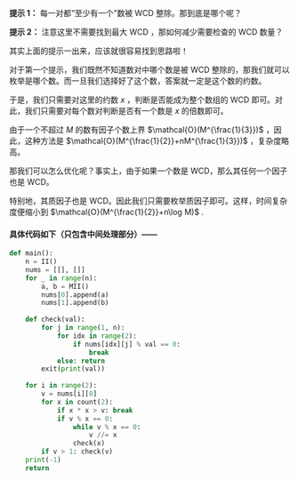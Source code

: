 **提示 1：** 每一对都“至少有一个”数被 WCD 整除。那到底是哪个呢？

**提示 2：** 注意这里不需要找到最大 WCD ，那如何减少需要检查的 WCD 数量？

其实上面的提示一出来，应该就很容易找到思路啦！

对于第一个提示，我们既然不知道数对中哪个数是被 WCD 整除的，那我们就可以枚举是哪个数。而一旦我们选择好了这个数，答案就一定是这个数的约数。

于是，我们只需要对这里的约数 $x$ ，判断是否能成为整个数组的 WCD 即可。对此，我们只需要对每个数对判断是否有一个数是 $x$ 的倍数即可。

由于一个不超过 $M$ 的数有因子个数上界 $\mathcal{O}(M^{\frac{1}{3}})$ ，因此，这种方法是 $\mathcal{O}(M^{\frac{1}{2}}+nM^{\frac{1}{3}})$ ，复杂度略高。

那我们可以怎么优化呢？事实上，由于如果一个数是 WCD，那么其任何一个因子也是 WCD。

特别地，其质因子也是 WCD。因此我们只需要枚举质因子即可。这样，时间复杂度便缩小到 $\mathcal{O}(M^{\frac{1}{2}}+n\log M)$ .

#### 具体代码如下（只包含中间处理部分）——

```Python []
def main():
    n = II()
    nums = [[], []]
    for _ in range(n):
        a, b = MII()
        nums[0].append(a)
        nums[1].append(b)
    
    def check(val):
        for j in range(1, n):
            for idx in range(2):
                if nums[idx][j] % val == 0:
                    break
            else: return 
        exit(print(val))
    
    for i in range(2):
        v = nums[i][0]
        for x in count(2):
            if x * x > v: break
            if v % x == 0:
                while v % x == 0:
                    v //= x
                check(x)
        if v > 1: check(v)
    print(-1)
    return
```
